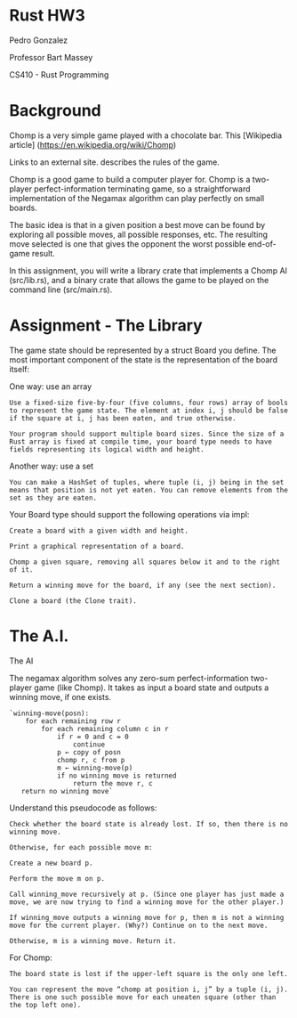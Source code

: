 # Rust HW3

Pedro Gonzalez

Professor Bart Massey

CS410 - Rust Programming

# Background

Chomp is a very simple game played with a chocolate bar. This [Wikipedia article] (https://en.wikipedia.org/wiki/Chomp)

Links to an external site. describes the rules of the game.

Chomp is a good game to build a computer player for. Chomp is a two-player perfect-information terminating game, so a straightforward implementation of the Negamax algorithm can play perfectly on small boards.

The basic idea is that in a given position a best move can be found by exploring all possible moves, all possible responses, etc. The resulting move selected is one that gives the opponent the worst possible end-of-game result.

In this assignment, you will write a library crate that implements a Chomp AI (src/lib.rs), and a binary crate that allows the game to be played on the command line (src/main.rs).

# Assignment - The Library

The game state should be represented by a struct Board you define. The most important component of the state is the representation of the board itself:

One way: use an array

    Use a fixed-size five-by-four (five columns, four rows) array of bools to represent the game state. The element at index i, j should be false if the square at i, j has been eaten, and true otherwise.

    Your program should support multiple board sizes. Since the size of a Rust array is fixed at compile time, your board type needs to have fields representing its logical width and height.

Another way: use a set

    You can make a HashSet of tuples, where tuple (i, j) being in the set means that position is not yet eaten. You can remove elements from the set as they are eaten.

Your Board type should support the following operations via impl:

    Create a board with a given width and height.

    Print a graphical representation of a board.

    Chomp a given square, removing all squares below it and to the right of it.

    Return a winning move for the board, if any (see the next section).

    Clone a board (the Clone trait).

# The A.I.

The AI

The negamax algorithm solves any zero-sum perfect-information two-player game (like Chomp). It takes as input a board state and outputs a winning move, if one exists.

    `winning-move(posn):
        for each remaining row r
            for each remaining column c in r
                if r = 0 and c = 0
                    continue
                p ← copy of posn
                chomp r, c from p
                m ← winning-move(p)
                if no winning move is returned
                    return the move r, c
       return no winning move`

Understand this pseudocode as follows:

    Check whether the board state is already lost. If so, then there is no winning move.

    Otherwise, for each possible move m:

    Create a new board p.

    Perform the move m on p.

    Call winning_move recursively at p. (Since one player has just made a move, we are now trying to find a winning move for the other player.)

    If winning_move outputs a winning move for p, then m is not a winning move for the current player. (Why?) Continue on to the next move.

    Otherwise, m is a winning move. Return it.

For Chomp:

    The board state is lost if the upper-left square is the only one left.

    You can represent the move “chomp at position i, j” by a tuple (i, j). There is one such possible move for each uneaten square (other than the top left one).

